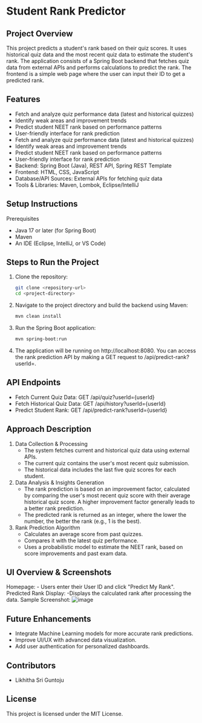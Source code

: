 # Student Rank Predictor
## Project Overview
This project predicts a student's rank based on their quiz scores. It uses historical quiz data and the most recent quiz data to estimate the student's rank. The application consists of a Spring Boot backend that fetches quiz data from external APIs and performs calculations to predict the rank. The frontend is a simple web page where the user can input their ID to get a predicted rank.

## Features
- Fetch and analyze quiz performance data (latest and historical quizzes)
- Identify weak areas and improvement trends
- Predict student NEET rank based on performance patterns
- User-friendly interface for rank prediction
- Fetch and analyze quiz performance data (latest and historical quizzes)
- Identify weak areas and improvement trends
- Predict student NEET rank based on performance patterns
- User-friendly interface for rank prediction
- Backend: Spring Boot (Java), REST API, Spring REST Template
- Frontend: HTML, CSS, JavaScript
- Database/API Sources: External APIs for fetching quiz data
- Tools & Libraries: Maven, Lombok, Eclipse/IntelliJ
   
## Setup Instructions
Prerequisites
- Java 17 or later (for Spring Boot)
- Maven
- An IDE (Eclipse, IntelliJ, or VS Code)
  
## Steps to Run the Project
1. Clone the repository:
    ```bash
    git clone <repository-url>
    cd <project-directory>
2. Navigate to the project directory and build the backend using Maven:
    ```bash
    mvn clean install
3. Run the Spring Boot application:
   ```bash
   mvn spring-boot:run
4. The application will be running on http://localhost:8080. You can access the rank prediction API by making a GET request to /api/predict-rank?userId=<userId>.

## API Endpoints
- Fetch Current Quiz Data: GET /api/quiz?userId={userId}
- Fetch Historical Quiz Data: GET /api/history?userId={userId}
- Predict Student Rank: GET /api/predict-rank?userId={userId}
  
## Approach Description
1. Data Collection & Processing
    - The system fetches current and historical quiz data using external APIs.
    - The current quiz contains the user's most recent quiz submission.
    - The historical data includes the last five quiz scores for each student.
2. Data Analysis & Insights Generation
   - The rank prediction is based on an improvement factor, calculated by comparing the user's most recent quiz score with their average historical quiz score. A higher improvement factor generally leads to a better rank prediction.
    - The predicted rank is returned as an integer, where the lower the number, the better the rank (e.g., 1 is the best).
3. Rank Prediction Algorithm
    - Calculates an average score from past quizzes.
    - Compares it with the latest quiz performance.
    - Uses a probabilistic model to estimate the NEET rank, based on score improvements and past exam data.

## UI Overview & Screenshots
Homepage:
    - Users enter their User ID and click "Predict My Rank".
Predicted Rank Display:
    -Displays the calculated rank after processing the data.
Sample Screenshot:
![image](https://github.com/user-attachments/assets/379cbe25-ad54-4830-8395-9ddbf1613d8f)


## Future Enhancements
- Integrate Machine Learning models for more accurate rank predictions.
- Improve UI/UX with advanced data visualization.
- Add user authentication for personalized dashboards.

## Contributors
- Likhitha Sri Guntoju

## License
This project is licensed under the MIT License.



